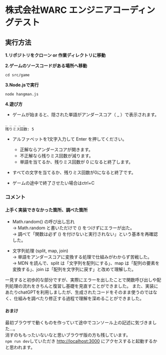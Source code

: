 # 株式会社WARC エンジニアコーディングテスト

## 実行方法
**1.リポジトリをクローン or 作業ディレクトリに移動**

**2.ゲームのソースコードがある場所へ移動**
```
cd src/game
```

**3.Node.jsで実行**
```
node hangman.js
```

**4.遊び方**

- ゲームが始まると、隠された単語がアンダースコア（ _ ）で表示されます。
```
_ _ _ _ _
残りミス回数: 5
```
- アルファベットを1文字入力して Enter を押してください。

  - 正解ならアンダースコアが開きます。
  - 不正解なら残りミス回数が減ります。
  - 単語を当てるか、残りミス回数が 0 になると終了します。

- すべての文字を当てるか、残りミス回数が0になると終了です。
- ゲームの途中で終了させたい場合はctrl+C

### コメント
#### 上手く実装できなかった箇所、調べた箇所  
- Math.random() の呼び出し忘れ  
  → Math.random と書いただけで () をつけずにエラーが出た。  
  → 調べて「関数は必ず () を付けないと実行されない」という基本を再確認した。

- 文字列処理 (split, map, join)  
  → 単語をアンダースコアに変換する処理で仕組みがわからず苦戦した。  
  → MDN を読んで、split は「文字列を配列にする」、map は「配列の要素を変換する」、join は「配列を文字列に戻す」と改めて理解した。

一見すると初歩的な部分ですが、実際にエラーを出したことで関数呼び出しや配列処理の流れをきちんと復習し基礎を見直すことができました。
また、実装にあたりchatGPTを利用しましたが、生成されたコードをそのまま使うのではなく、仕組みを調べたり修正する過程で理解を深めることができました。

#### おまけ
最初ブラウザで動くものを作っていて途中でコンソール上の記述に気づきました…。  
消すのももったいないなと思いブラウザ版の方も残しています。  
```npm run dev```していただき [http://localhost:3000](http://localhost:3000) にアクセスすると起動するかと思われます。



